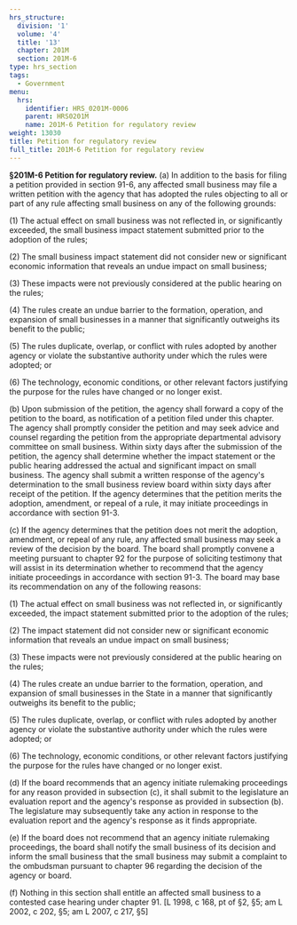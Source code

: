 ```yaml
---
hrs_structure:
  division: '1'
  volume: '4'
  title: '13'
  chapter: 201M
  section: 201M-6
type: hrs_section
tags:
  - Government
menu:
  hrs:
    identifier: HRS_0201M-0006
    parent: HRS0201M
    name: 201M-6 Petition for regulatory review
weight: 13030
title: Petition for regulatory review
full_title: 201M-6 Petition for regulatory review
---
```

**§201M-6 Petition for regulatory review.** (a) In addition to the basis for filing a petition provided in section 91-6, any affected small business may file a written petition with the agency that has adopted the rules objecting to all or part of any rule affecting small business on any of the following grounds:

(1) The actual effect on small business was not reflected in, or significantly exceeded, the small business impact statement submitted prior to the adoption of the rules;

(2) The small business impact statement did not consider new or significant economic information that reveals an undue impact on small business;

(3) These impacts were not previously considered at the public hearing on the rules;

(4) The rules create an undue barrier to the formation, operation, and expansion of small businesses in a manner that significantly outweighs its benefit to the public;

(5) The rules duplicate, overlap, or conflict with rules adopted by another agency or violate the substantive authority under which the rules were adopted; or

(6) The technology, economic conditions, or other relevant factors justifying the purpose for the rules have changed or no longer exist.

(b) Upon submission of the petition, the agency shall forward a copy of the petition to the board, as notification of a petition filed under this chapter. The agency shall promptly consider the petition and may seek advice and counsel regarding the petition from the appropriate departmental advisory committee on small business. Within sixty days after the submission of the petition, the agency shall determine whether the impact statement or the public hearing addressed the actual and significant impact on small business. The agency shall submit a written response of the agency's determination to the small business review board within sixty days after receipt of the petition. If the agency determines that the petition merits the adoption, amendment, or repeal of a rule, it may initiate proceedings in accordance with section 91-3.

(c) If the agency determines that the petition does not merit the adoption, amendment, or repeal of any rule, any affected small business may seek a review of the decision by the board. The board shall promptly convene a meeting pursuant to chapter 92 for the purpose of soliciting testimony that will assist in its determination whether to recommend that the agency initiate proceedings in accordance with section 91-3\. The board may base its recommendation on any of the following reasons:

(1) The actual effect on small business was not reflected in, or significantly exceeded, the impact statement submitted prior to the adoption of the rules;

(2) The impact statement did not consider new or significant economic information that reveals an undue impact on small business;

(3) These impacts were not previously considered at the public hearing on the rules;

(4) The rules create an undue barrier to the formation, operation, and expansion of small businesses in the State in a manner that significantly outweighs its benefit to the public;

(5) The rules duplicate, overlap, or conflict with rules adopted by another agency or violate the substantive authority under which the rules were adopted; or

(6) The technology, economic conditions, or other relevant factors justifying the purpose for the rules have changed or no longer exist.

(d) If the board recommends that an agency initiate rulemaking proceedings for any reason provided in subsection (c), it shall submit to the legislature an evaluation report and the agency's response as provided in subsection (b). The legislature may subsequently take any action in response to the evaluation report and the agency's response as it finds appropriate.

(e) If the board does not recommend that an agency initiate rulemaking proceedings, the board shall notify the small business of its decision and inform the small business that the small business may submit a complaint to the ombudsman pursuant to chapter 96 regarding the decision of the agency or board.

(f) Nothing in this section shall entitle an affected small business to a contested case hearing under chapter 91\. [L 1998, c 168, pt of §2, §5; am L 2002, c 202, §5; am L 2007, c 217, §5]